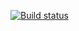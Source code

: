 [![Build status](https://build.appcenter.ms/v0.1/apps/0822e3ff-2399-4e51-92cc-7dc060e9c72e/branches/develop/badge)](https://appcenter.ms)
